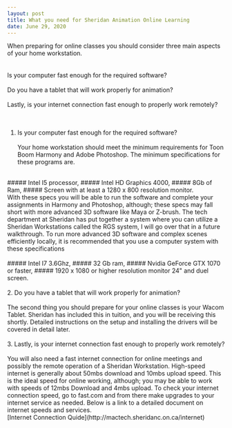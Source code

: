 ```yaml
---
layout: post
title: What you need for Sheridan Animation Online Learning 
date: June 29, 2020
--- 
```

When preparing for online classes you should consider three main aspects of your home workstation.<br>  
<br>
    Is your computer fast enough for the required software?<br>   
    Do you have a tablet that will work properly for animation?<br>  
    Lastly, is your internet connection fast enough to properly work remotely?<br>   
<br>
 

1. Is your computer fast enough for the required software?<br>   
Your home workstation should meet the minimum requirements for Toon Boom Harmony and Adobe Photoshop. The minimum specifications for these programs are.<br> 
<br>
##### Intel I5 processor,  
##### Intel HD Graphics 4000,  
##### 8Gb of Ram,  
##### Screen with at least a 1280 x 800 resolution monitor.  
<br>
With these specs you will be able to run the software and complete your assignments in Harmony and Photoshop, although; these specs may fall short with more advanced 3D software like Maya or Z-brush.  The tech department at Sheridan has put together a system where you can utilize a Sheridan Workstations called the RGS system, I will go over that in a future walkthrough.    
To run more advanced 3D software and complex scenes efficiently locally, it is recommended that you use a computer system with these specifications<br> 
<br>
##### Intel I7 3.6Ghz,  
##### 32 Gb ram,  
##### Nvidia GeForce GTX 1070 or faster,  
##### 1920 x 1080 or higher resolution monitor 24" and duel screen.<br> 
<br>
2. Do you have a tablet that will work properly for animation?<br> 
<br>
The second thing you should prepare for your online classes is your Wacom Tablet.  Sheridan has included this in tuition, and you will be receiving this shortly. Detailed instructions on the setup and installing the drivers will be covered in detail later.<br>  
<br>
3. Lastly, is your internet connection fast enough to properly work remotely?<br> 
<br>
You will also need a fast internet connection for online meetings and possibly the remote operation of a Sheridan Workstation.  High-speed internet is generally about 50mbs download and 10mbs upload speed.  This is the ideal speed for online working, although; you may be able to work with speeds of 12mbs Download and 4mbs upload. To check your internet connection speed, go to fast.com and from there make upgrades to your internet service as needed. Below is a link to a detailed document on internet speeds and services.<br>
[Internet Connection Quide](http://mactech.sheridanc.on.ca/internet) 

